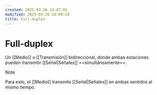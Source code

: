 ```yaml
---
created: 2025-03-26 14:07:01
modified: 2025-03-26 14:08:28
title: Full-duplex
---
```

# Full-duplex

Un [[Medio]] o [[Transmisión]] bidireccional, donde ambas estaciones pueden transmitir [[Señal|Señales]] ==simultáneamente==.

> [!note]
> Para esto, el [[Medio]] transmite [[Señal|Señales]] en ambas sentidos al mismo tiempo.
